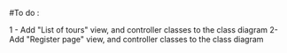 #To do :

1 - Add "List of tours" view, and controller classes to the class diagram
2- Add "Register page" view, and controller classes to the class diagram 
